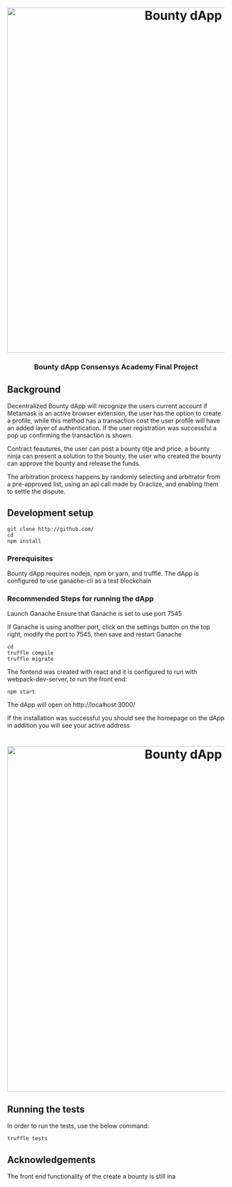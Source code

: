 <h1 align="center">
	<img
		width="800"
		alt="Bounty dApp"
		src="https://gallery.mailchimp.com/fee238bfe84b47c290a863338/images/aae86589-a5eb-451a-a87c-dc2ccf6f6bd6.png">
</h1>

<h3 align="center">
	Bounty dApp Consensys Academy Final Project
</h3>

## Background

Decentralized Bounty dApp will recognize the users current account if Metamask is an active browser extension, the user has the option to create a profile, while this method has a transaction cost the user profile will have an added layer of authentication. If the user registration was successful a pop up confirming the transaction is shown. 

Contract feautures, the user can post a bounty titje and price, a bounty ninja can present a solution to the bounty, the user who created the bounty can approve the bounty and release the funds.


The arbitration process happens by randomly selecting and arbitrator from a pre-approved list, using an api call made by Oraclize, and enabling them to settle the dispute.

## Development setup

```
git clone http://github.com/
cd 
npm install
```
### Prerequisites

Bounty dApp requires nodejs, npm or yarn, and truffle. The dApp is configured to use ganache-cli as a test blockchain

### Recommended Steps for running the dApp

Launch Ganache
Ensure that Ganache is set to use port 7545

If Ganache is using another port, click on the settings button on the top right, modify the port to 7545, then save and restart Ganache


```
cd 
truffle compile
truffle migrate
```

The fontend was created with react and it is configured to run with webpack-dev-server, to run the front end:

```
npm start

```

The dApp will open on http://localhost:3000/

If the installation was successful you should see the homepage on the dApp in addition you will see your active address

<h1 align="center">
	<img
		width="800"
		alt="Bounty dApp"
		src="https://gallery.mailchimp.com/fee238bfe84b47c290a863338/images/5fd2a0f9-5f10-43f3-a325-83115f8b00e1.png">
</h1>


## Running the tests

In order to run the tests, use the below command:

```
truffle tests
```

## Acknowledgements
The front end functionality of the create a bounty is still ina
